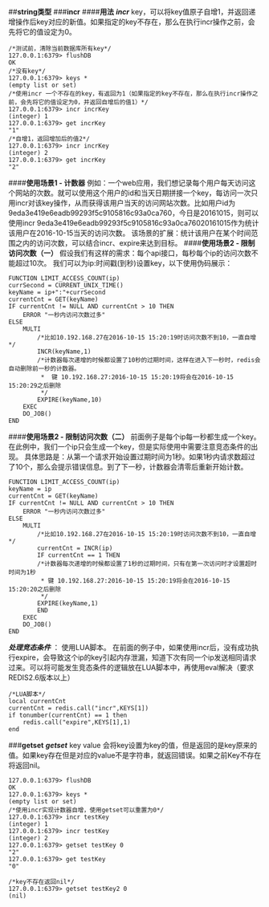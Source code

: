 ##**string类型**
###**incr**
####**用法**
***incr*** key，可以将key值原子自增1，并返回递增操作后key对应的新值。如果指定的key不存在，那么在执行incr操作之前，会先将它的值设定为0。
```
/*测试前，清除当前数据库所有key*/
127.0.0.1:6379> flushDB
OK
/*没有key*/
127.0.0.1:6379> keys *
(empty list or set) 
/*使用incr 一个不存在的key，有返回为1（如果指定的key不存在，那么在执行incr操作之前，会先将它的值设定为0，并返回自增后的值1）*/
127.0.0.1:6379> incr incrKey
(integer) 1
127.0.0.1:6379> get incrKey
"1"
/*自增1，返回增加后的值2*/
127.0.0.1:6379> incr incrKey
(integer) 2
127.0.0.1:6379> get incrKey
"2"
```
####**使用场景1 - 计数器**
例如：一个web应用，我们想记录每个用户每天访问这个网站的次数。就可以使用这个用户的id和当天日期拼接一个key，每访问一次只用incr对该key操作，从而获得该用户当天的访问网站次数。比如用户id为9eda3e419e6eadb99293f5c9105816c93a0ca760，今日是20161015，则可以使用incr 9eda3e419e6eadb99293f5c9105816c93a0ca76020161015作为统计该用户在2016-10-15当天的访问次数。
该场景的扩展：统计该用户在某个时间范围之内的访问次数，可以结合incr、expire来达到目标。
####**使用场景2 - 限制访问次数（一）**
假设我们有这样的需求：每个api接口，每秒每个ip的访问次数不能超过10次。
我们可以为ip:时间戳(到秒)设置key，以下使用伪码展示：
```
FUNCTION LIMIT_ACCESS_COUNT(ip)
currSecond = CURRENT_UNIX_TIME()
keyName = ip+":"+currSecond
currentCnt = GET(keyName)
IF currentCnt != NULL AND currentCnt > 10 THEN
    ERROR "一秒内访问次数过多"
ELSE
    MULTI
    	/*比如10.192.168.27在2016-10-15 15:20:19时访问次数不到10，一直自增*/
        INCR(keyName,1)  
        /*计数器每次递增的时候都设置了10秒的过期时间，这样在进入下一秒时，redis会自动删除前一秒的计数器。
		 *  键 10.192.168.27:2016-10-15 15:20:19将会在2016-10-15 15:20:29之后删除      
         */
        EXPIRE(keyName,10)  
    EXEC
    DO_JOB()
END
```
####**使用场景2 - 限制访问次数（二）**
前面例子是每个ip每一秒都生成一个key。在此例中，我们一个ip只会生成一个key，但是实际使用中需要注意竞态条件的出现。
具体思路是：从第一个请求开始设置过期时间为1秒。如果1秒内请求数超过了10个，那么会提示错误信息。到了下一秒，计数器会清零后重新开始计数。
```
FUNCTION LIMIT_ACCESS_COUNT(ip)
keyName = ip
currentCnt = GET(keyName)
IF currentCnt != NULL AND currentCnt > 10 THEN
    ERROR "一秒内访问次数过多"
ELSE
    MULTI
    	/*比如10.192.168.27在2016-10-15 15:20:19时访问次数不到10，一直自增*/
    	currentCnt = INCR(ip)
    	IF currentCnt == 1 THEN
        /*计数器每次递增的时候都设置了1秒的过期时间，只有在第一次访问时才设置超时时间为1秒
		 * 键 10.192.168.27:2016-10-15 15:20:19将会在2016-10-15 15:20:20之后删除      
         */
        EXPIRE(keyName,1)  
    	END
    EXEC
    DO_JOB()
END
```
***处理竞态条件*** ： 使用LUA脚本。
在前面的例子中，如果使用incr后，没有成功执行expire，会导致这个ip的key引起内存泄漏，知道下次有同一个ip发送相同请求过来。可以将可能发生竞态条件的逻辑放在LUA脚本中，再使用eval解决（要求REDIS2.6版本以上）
```
/*LUA脚本*/
local currentCnt
currentCnt = redis.call("incr",KEYS[1])
if tonumber(currentCnt) == 1 then
    redis.call("expire",KEYS[1],1)
end
```

###**getset**
***getset*** key value 会将key设置为key的值，但是返回的是key原来的值。如果key存在但是对应的value不是字符串，就返回错误。如果之前Key不存在将返回nil。
```
127.0.0.1:6379> flushDB
OK
127.0.0.1:6379> keys *
(empty list or set)
/*使用incr实现计数器自增，使用getset可以重置为0*/
127.0.0.1:6379> incr testKey
(integer) 1
127.0.0.1:6379> incr testKey
(integer) 2
127.0.0.1:6379> getset testKey 0
"2"
127.0.0.1:6379> get testKey
"0"

/*key不存在返回nil*/
127.0.0.1:6379> getset testKey2 0
(nil)
```



